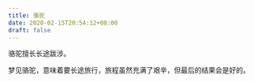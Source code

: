 ```yaml
---
title: 骆驼
date: 2020-02-15T20:54:12+08:00
draft: false
---
```


骆驼擅长长途跋涉。



梦见骆驼，意味着要长途旅行，旅程虽然充满了艰辛，但最后的结果会是好的。

